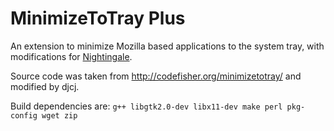 MinimizeToTray Plus
===================

An extension to minimize Mozilla based applications to the system tray, with modifications for [Nightingale](https://github.com/nightingale-media-player/nightingale-hacking).

Source code was taken from http://codefisher.org/minimizetotray/ and modified by djcj.

Build dependencies are: `g++ libgtk2.0-dev libx11-dev make perl pkg-config wget zip`

